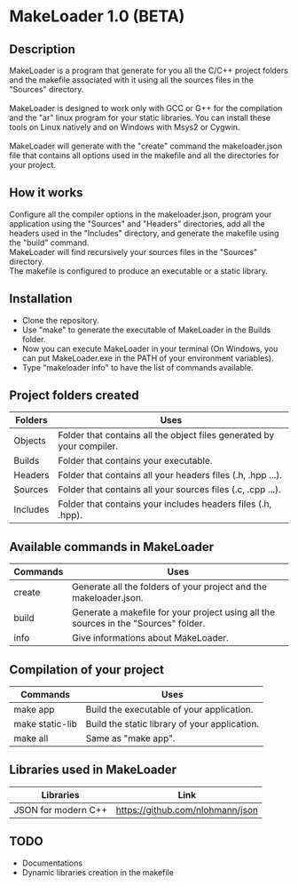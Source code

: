 # MakeLoader 1.0 (BETA)

## Description
MakeLoader is a program that generate for you all the C/C++ project folders and the makefile associated with it using
all the sources files in the "Sources" directory.
<br/><br/>
MakeLoader is designed to work only with GCC or G++ for the compilation and the "ar" linux program for your static libraries.
You can install these tools on Linux natively and on Windows with Msys2 or Cygwin.
<br/><br/>
MakeLoader will generate with the "create" command the makeloader.json file that contains all options used in the makefile
and all the directories for your project.

## How it works
Configure all the compiler options in the makeloader.json,
program your application using the "Sources" and "Headers" directories, add all the headers used in the "Includes" directory, and generate
the makefile using the "build" command.
<br/>
MakeLoader will find recursively your sources files in the "Sources" directory.
<br/>
The makefile is configured to produce an executable or a static library.

## Installation
- Clone the repository.
- Use "make" to generate the executable of MakeLoader in the Builds folder.
- Now you can execute MakeLoader in your terminal (On Windows, you can put MakeLoader.exe in the PATH of your environment variables).
- Type "makeloader info" to have the list of commands available.

## Project folders created
Folders | Uses
------------ | -------------
Objects | Folder that contains all the object files generated by your compiler.
Builds | Folder that contains your executable.
Headers | Folder that contains all your headers files (.h, .hpp ...).
Sources | Folder that contains all your sources files (.c, .cpp ...).
Includes | Folder that contains your includes headers files (.h, .hpp).

## Available commands in MakeLoader
Commands | Uses
------------ | -------------
create | Generate all the folders of your project and the makeloader.json.
build | Generate a makefile for your project using all the sources in the "Sources" folder.
info | Give informations about MakeLoader.

## Compilation of your project
Commands | Uses
------------ | -------------
make app | Build the executable of your application.
make static-lib | Build the static library of your application.
make all | Same as "make app".

## Libraries used in MakeLoader
Libraries | Link
------------ | -------------
JSON for modern C++ | https://github.com/nlohmann/json

## TODO
* Documentations
* Dynamic libraries creation in the makefile
